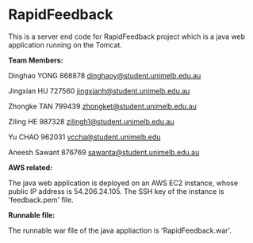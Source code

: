 # RapidFeedback
This is a server end code for RapidFeedback project which is a java web application running on the Tomcat.
 
**Team Members:**

Dinghao YONG 868878 dinghaoy@student.unimelb.edu.au

Jingxian HU 727560 jingxianh@student.unimelb.edu.au

Zhongke TAN 799439 zhongket@student.unimelb.edu.au

Ziling HE 987328 zilingh1@student.unimelb.edu.au

Yu CHAO 962031 yccha@student.unimelb.edu

Aneesh Sawant 876769 sawanta@student.unimelb.edu.au

**AWS related:**

The java web application is deployed on an AWS EC2 instance, whose public IP address is 54.206.24.105. The SSH key of the instance is 'feedback.pem' file.

**Runnable file:**

The runnable war file of the java appliaction is 'RapidFeedback.war'.
